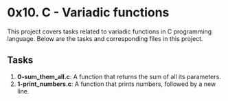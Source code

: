# 0x10. C - Variadic functions

This project covers tasks related to variadic functions in C programming language. Below are the tasks and corresponding files in this project.

## Tasks

1. **0-sum_them_all.c**: A function that returns the sum of all its parameters.
2. **1-print_numbers.c**: A function that prints numbers, followed by a new line.



